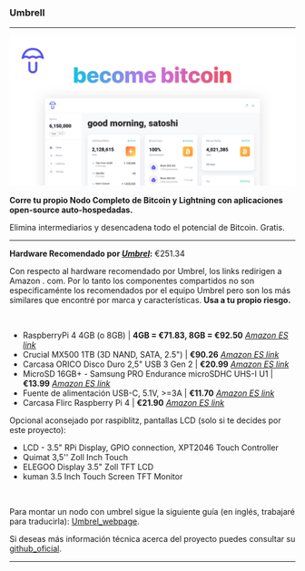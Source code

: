 ### Umbrell
___

<p align="center">
  <img src="link/../../images/umbrel_ex.jpeg"> 
</p>

**Corre tu propio Nodo Completo de Bitcoin y Lightning con aplicaciones open-source auto-hospedadas.**

Elimina intermediarios y desencadena todo el potencial de Bitcoin. Gratis.
___

**Hardware Recomendado por <a name="umbrel">[*Umbrel*](https://getumbrel.com/#start):**</a> €251.34

Con respecto al hardware recomendado por Umbrel, los links redirigen a Amazon . com. Por lo tanto los componentes compartidos no son especificaménte los recomendados por el equipo Umbrel pero son los más similares que encontré por marca y características. **Usa a tu propio riesgo.**

<br/>

- RaspberryPi 4 4GB (o 8GB) | **4GB = €71.83, 8GB = €92.50** [*Amazon ES link*](https://www.amazon.es/dp/B07TC2BK1X) 
- Crucial MX500 1TB (3D NAND, SATA, 2.5") | **€90.26** [*Amazon ES link*](https://www.amazon.es/dp/B077SF8KMG)
- Carcasa ORICO Disco Duro 2,5" USB 3 Gen 2 | **€20.99** [*Amazon ES link*](https://www.amazon.es/ORICO-Carcasa-Disco-Externo-Sopporta/dp/B07NYC6LKB)
- MicroSD 16GB+ - Samsung PRO Endurance microSDHC UHS-I U1 | **€13.99** [*Amazon ES link*](https://www.amazon.es/dp/B07CY3QSST)
- Fuente de alimentación USB-C, 5.1V, >=3A | **€11.70** [*Amazon ES link*](https://www.amazon.es/dp/B07TZ89BT7)
- Carcasa Flirc Raspberry Pi 4 | **€21.90** [*Amazon ES link*](https://www.amazon.es/Flirc-Raspberry-Pi-4-Case/dp/B07WG4DW52)

Opcional aconsejado por raspiblitz, pantallas LCD (solo si te decides por este proyecto):
- LCD - 3.5" RPi Display, GPIO connection, XPT2046 Touch Controller
- Quimat 3,5'' Zoll Inch Touch
- ELEGOO Display 3.5" Zoll TFT LCD
- kuman 3.5 Inch Touch Screen TFT Monitor

<br />

Para montar un nodo con umbrel sigue la siguiente guía (en inglés, trabajaré para traducirla): [Umbrel_webpage](https://getumbrel.com/#start).

Si deseas más información técnica acerca del proyecto puedes consultar su [github_oficial](https://github.com/getumbrel).
___